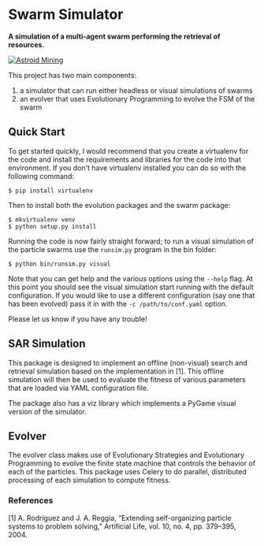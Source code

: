 Swarm Simulator
===============
**A simulation of a multi-agent swarm performing the retrieval of resources.**

[![Astroid Mining][astroid_mining.jpg]][astroid_mining.jpg]

This project has two main components:

1. a simulator that can run either headless or visual simulations of swarms
2. an evolver that uses Evolutionary Programming to evolve the FSM of the swarm

## Quick Start ##

To get started quickly, I would recommend that you create a virtualenv for the code and install the requirements and libraries for the code into that environment. If you don't have virtualenv installed you can do so with the following command:

    $ pip install virtualenv

Then to install both the evolution packages and the swarm package:

    $ mkvirtualenv venv
    $ python setup.py install

Running the code is now fairly straight forward; to run a visual simulation of the particle swarms use the `runsim.py` program in the bin folder:

    $ python bin/runsim.py visual

Note that you can get help and the various options using the `--help` flag. At this point you should see the visual simulation start running with the default configuration. If you would like to use a different configuration (say one that has been evolved) pass it in with the `-c /path/to/conf.yaml` option.

Please let us know if you have any trouble!

## SAR Simulation ##
This package is designed to implement an offline (non-visual) search and retrieval simulation based on the implementation in [1]. This offline simulation will then be used to evaluate the fitness of various parameters that are loaded via YAML configuration file.

The package also has a viz library which implements a PyGame visual version of the simulator.

## Evolver ##

The evolver class makes use of Evolutionary Strategies and Evolutionary Programming to evolve the finite state machine that controls the behavior of each of the particles. This package uses Celery to do parallel, distributed processing of each simulation to compute fitness.

### References ###

[1] A. Rodríguez and J. A. Reggia, “Extending self-organizing particle systems to problem solving,” Artificial Life, vol. 10, no. 4, pp. 379–395, 2004.

<!-- References -->
[astroid_mining.jpg]: http://static.ddmcdn.com/gif/blogs/6a00d8341bf67c53ef0168eaa8f840970c-800wi.jpg
